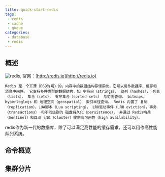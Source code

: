 ```yaml
---
title: quick-start-redis
tags:
 - redis
 - cache
 - queue
categories:
 - database
 - redis
---
```


## 概述 ##
![redis](http://redis.io/images/redis-white.png),
官网：[http://redis.io](http://redis.io)
```
Redis 是一个开源（BSD许可）的，内存中的数据结构存储系统，它可以用作数据库、缓存和消息中间件。 它支持多种类型的数据结构，如 字符串（strings）， 散列（hashes）， 列表（lists）， 集合（sets）， 有序集合（sorted sets） 与范围查询， bitmaps， hyperloglogs 和 地理空间（geospatial） 索引半径查询。 Redis 内置了 复制（replication），LUA脚本（Lua scripting）， LRU驱动事件（LRU eviction），事务（transactions） 和不同级别的 磁盘持久化（persistence）， 并通过 Redis哨兵（Sentinel）和自动 分区（Cluster）提供高可用性（high availability）。
```
redis作为新一代的数据库，除了可以满足高性能的缓存需求，还可以用作高性能队列系统。

## 命令概览 ##


## 集群分片 ##
